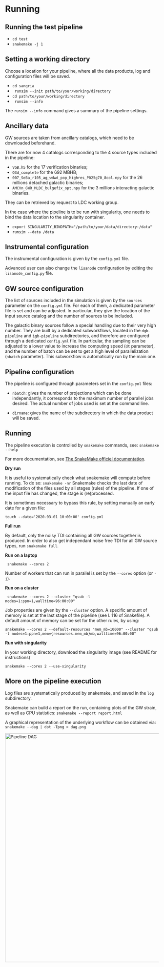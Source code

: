 # Running 

## Running the test pipeline

- `cd test `
- `snakemake -j 1`

## Setting a working directory

Choose a location for your pipeline, where all the data products, log
and configuration files will be saved.

- `cd sangria ` 
- ` runsim --init path/to/your/working/directory`
- ` cd path/to/your/working/directory `
- ` runsim --info` 

The `runsim --info` command gives a summary of the pipeline settings. 

## Ancillary data

GW sources are taken from ancillary catalogs, which need to be downloaded
beforehand.

There are for now 4 catalogs corresponding to the 4 source types
included in the pipeline:

- `VGB.h5` for the 17 verification binaries;
- `Q3d_complete` for the 692 MBHB;
- `007_SeBa_r105_ag_wdwd_pop_highres_P025g70_8col.npy` for the 26 millions detached galactic binaries;
- `AMCVn_GWR_MLDC_bulgefix_opt.npy` for the 3 millions interacting galactic binaries.

They can be retrieved by request to LDC working group. 

In the case where the pipeline is to be run with singularity, one
needs to bind the data location to the singularity container.

- `export SINGULARITY_BINDPATH="/path/to/your/data/directory:/data"`
- `runsim --data /data`

## Instrumental configuration

The instrumental configuration is given by the `config.yml` file. 

Advanced user can also change the `lisanode` configuration
by editing the `lisanode_config.py` file.

## GW source configuration

The list of sources included in the simulation is given by the
`sources` parameter on the `config.yml` file. For each of them, a
dedicated parameter file is set and can be adjusted. In particular,
they give the location of the input source catalog and the number of
sources to be included.

The galactic binary sources follow a special handling due to their
very high number. They are built by a dedicated subworkflows, located
in the `dgb-pipeline` and `igb-pipeline` subdirectories, and therefore
are configured through a dedicated `config.yml` file. In particular,
the sampling can be adjusted to a lower value to increase the
computing speed (`dt` parameter), and the number of batch can be set
to get a high level of parallelization (`nbatch` parameter). This
subworkflow is automatically run by the main one.

## Pipeline configuration

The pipeline is configured through parameters set in the `config.yml`
files:

- `nbatch`: gives the number of projections which can be done
  independantly, it corresponds to the maximum number of parallel jobs
  desired. The actual number of jobs used is set at the command line.
  
- `dirname`: gives the name of the subdirectory in which the data
  product will be saved.
  
## Running

The pipeline execution is controlled by `snakemake` commands, see:
`snakemake --help`

For more documentation, see
[The SnakeMake officiel documentation](https://snakemake.readthedocs.io/en/stable).

**Dry run**

It is useful to systematically check what snakemake will compute
before running. To do so: `snakemake -nr` Snakemake checks the last
date of modification of the files used by all stages (rules) of the
pipeline. If one of the input file has changed, the stage is
(re)processed.

It is sometimes necessary to bypass this rule, by setting manually an
early date for a given file: 

`touch --date='2020-03-01 10:00:00' config.yml`

**Full run**

By default, only the noisy TDI containing all GW sources together is
produced.  In order to also get independant noise free TDI for all GW
source types, run `snakemake full`. 

**Run on a laptop**

` snakemake --cores 2`

Number of workers that can run in parallel is set by the `--cores`
option (or `-j`). 

**Run on a cluster**

 ` snakemake --cores 2 --cluster "qsub -l nodes=1:ppn=1,walltime=96:00:00"`

Job properties are given by the `--cluster` option. A specific amount
of memory is set at the last stage of the pipeline (see l. 116 of
Snakefile). A default amount of memory can be set for the other rules,
by using:

`snakemake --cores 2 --default-resources "mem_mb=10000" --cluster "qsub -l
nodes=1:ppn=1,mem={resources.mem_mb}mb,walltime=96:00:00"`


**Run with singularity**

In your working directory, download the singularity image (see README for instructions)

`snakemake --cores 2 --use-singularity`

## More on the pipeline execution

Log files are systematically produced by snakemake, and saved in the
`log` subdirectory. 

Snakemake can build a report on the run, containing plots of the GW
strain, as well as CPU statistics: `snakemake --report report.html`

A graphical representation of the underlying workflow can be obtained
via: `snakemake --dag | dot -Tpng > dag.png `

<img src="running/dag.png"  alt="Pipeline DAG" width="750"/> 
